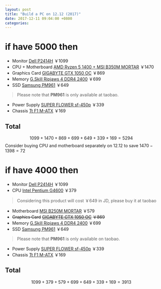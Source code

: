 ```yaml
---
layout: post
title: "Build a PC on 12.12 (2017)"
date: 2017-12-11 09:04:00 +0800
categories:
---
```


# if have 5000 then 

* Monitor [Dell P2414H](https://item.jd.com/935350.html) ￥1099
* CPU + Motherboard [AMD Ryzen 5 1400 + MSI B350M MORTAR](https://item.jd.com/4829972.html) ￥1470
* Graphics Card [GIGABYTE GTX 1050 OC](https://item.jd.com/4055764.html) ￥869
* Memory [G.Skill Ripjaws 4 DDR4 2400](https://item.jd.com/1773544.html) ￥699
* SSD [Samsung PM961](https://item.taobao.com/item.htm?spm=a1z10.3-c-s.w4002-15851453132.9.29e222241rRy4Z&id=525073557931) ￥649
> Please note that **PM961** is only available at taobao.
* Power Supply [SUPER FLOWER sf-450p](https://item.jd.com/821366.html) ￥339
* Chassis [Tt F1 M-ATX](https://item.jd.com/4607987.html) ￥169

## Total

$$
1099 + 1470 + 869 + 699 + 649 + 339 + 169 = 5294
$$
Consider buying CPU and motherboard separately on 12.12 to save $1470 - 1398 = 72$

# if have 4000 then 

* Monitor [Dell P2414H](https://item.jd.com/935350.html) ￥1099
* CPU [Intel Pentium G4600](https://item.taobao.com/item.htm?spm=a230r.1.14.20.56944a21lJTGH9&id=528322078486&ns=1&abbucket=15#detail) ￥379
> Considering this product will cost ￥649 in JD, please buy it at taobao
* Motherboard [MSI B250M MORTAR](https://item.jd.com/3775065.html) ￥579
* ~~Graphics Card~~ [~~GIGABYTE GTX 1050 OC~~](https://item.jd.com/4055764.html) ~~￥869~~
* Memory [G.Skill Ripjaws 4 DDR4 2400](https://item.jd.com/1773544.html) ￥699
* SSD [Samsung PM961](https://item.taobao.com/item.htm?spm=a1z10.3-c-s.w4002-15851453132.9.29e222241rRy4Z&id=525073557931) ￥649
> Please note that **PM961** is only available on taobao.
* Power Supply [SUPER FLOWER sf-450p](https://item.jd.com/821366.html) ￥339
* Chassis [Tt F1 M-ATX](https://item.jd.com/4607987.html) ￥169

## Total

$$
1099 + 379 + 579 + 699 + 649 + 339 + 169 = 3913
$$
